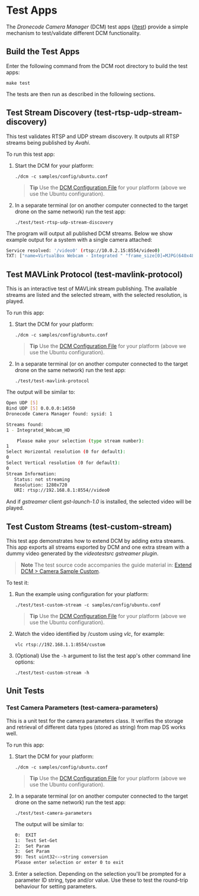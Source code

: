 # Test Apps

The *Dronecode Camera Manager* (DCM) test apps ([/test](https://github.com/Dronecode/camera-manager/tree/master/test)) provide a simple mechanism to test/validate different DCM functionality.

## Build the Test Apps

Enter the following command from the DCM root directory to build the test apps:

```
make test
```

The tests are then run as described in the following sections.


## Test Stream Discovery (test-rtsp-udp-stream-discovery)

This test validates RTSP and UDP stream discovery. It outputs all RTSP streams being published by *Avahi*.

To run this test app:
1. Start the DCM for your platform:
   ```
   ./dcm -c samples/config/ubuntu.conf
   ```
   > **Tip** Use the [DCM Configuration File](../guide/configuration_file.md) for your platform (above we use the Ubuntu configuration).
   
1. In a separate terminal (or on another computer connected to the target drone on the same network) run the test app:
   ```
   ./test/test-rtsp-udp-stream-discovery
   ```

The program will output all published DCM streams. Below we show example output for a system with a single camera attached:
```bash
Service resolved: '/video0' (rtsp://10.0.2.15:8554/video0)
TXT: ["name=VirtualBox Webcam - Integrated " "frame_size[0]=MJPG(640x480,160x120,320x180,320x240,424x240,640x360,848x480,960x540,1280x720,1920x1080)"]
```
<!-- How do I enable log debug? -->


## Test MAVLink Protocol (test-mavlink-protocol)

This is an interactive test of MAVLink stream publishing. The available streams are listed and the selected stream, with the selected resolution, is played.

To run this app:
1. Start the DCM for your platform:
   ```
   ./dcm -c samples/config/ubuntu.conf
   ```
   > **Tip** Use the [DCM Configuration File](../guide/configuration_file.md) for your platform (above we use the Ubuntu configuration).
1. In a separate terminal (or on another computer connected to the target drone on the same network) run the test app:
   ```
   ./test/test-mavlink-protocol
   ```

The output will be similar to:
```bash
Open UDP [5]
Bind UDP [5] 0.0.0.0:14550
Dronecode Camera Manager found: sysid: 1

Streams found:
1 - Integrated_Webcam_HD

    Please make your selection (type stream number):
1
Select Horizontal resolution (0 for default): 
0
Select Vertical resolution (0 for default): 
0
Stream Information:
   Status: not streaming
   Resolution: 1280x720
   URI: rtsp://192.168.8.1:8554//video0
```

And if *gstreamer* client *gst-launch-1.0* is installed, the selected video will be played.


<!-- Open issue: https://github.com/Dronecode/camera-manager/issues/132 -->

## Test Custom Streams (test-custom-stream) 

This test app demonstrates how to extend DCM by adding extra streams. This app exports all streams exported by DCM and one extra stream with a dummy video generated by the *videotestsrc gstreamer plugin*.

> **Note** The test source code accompanies the guide material in: [Extend DCM > Camera Sample Custom](../guide/extending.md#camera-sample-custom).

To test it:

1. Run the example using configuration for your platform:
   ```
   ./test/test-custom-stream -c samples/config/ubuntu.conf
   ```
   > **Tip** Use the [DCM Configuration File](../guide/configuration_file.md) for your platform (above we use the Ubuntu configuration).

1. Watch the video identified by /custom using *vlc*, for example:
   ```
   vlc rtsp://192.168.1.1:8554/custom
   ```
1. (Optional) Use the `-h` argument to list the test app's other command line options:
   ```
   ./test/test-custom-stream -h
   ```
   
<!-- Open issue: https://github.com/Dronecode/camera-manager/issues/131 -->


## Unit Tests

### Test Camera Parameters (test-camera-parameters)

This is a unit test for the camera parameters class. It verifies the storage and retrieval of different data types (stored as string) from map DS works well. 

To run this app:
1. Start the DCM for your platform:
   ```
   ./dcm -c samples/config/ubuntu.conf
   ```
   > **Tip** Use the [DCM Configuration File](../guide/configuration_file.md) for your platform (above we use the Ubuntu configuration).
1. In a separate terminal (or on another computer connected to the target drone on the same network) run the test app:
   ```
   ./test/test-camera-parameters
   ```

   The output will be similar to:
   ```bash
   0:  EXIT
   1:  Test Set-Get
   2:  Set Param
   3:  Get Param
   99: Test uint32<->string conversion
   Please enter selection or enter 0 to exit
   ```
1. Enter a selection. Depending on the selection you'll be prompted for a parameter ID string, type and/or value. Use these to test the round-trip behaviour for setting parameters.
